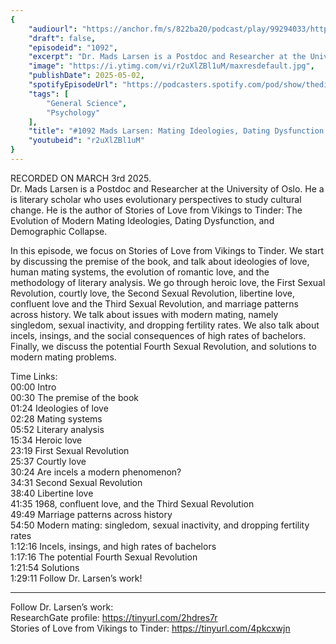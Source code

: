 ```yaml
---
{
	"audiourl": "https://anchor.fm/s/822ba20/podcast/play/99294033/https%3A%2F%2Fd3ctxlq1ktw2nl.cloudfront.net%2Fstaging%2F2025-2-3%2Fca65c00c-310d-d800-0308-572854602fa1.m4a",
	"draft": false,
	"episodeid": "1092",
	"excerpt": "Dr. Mads Larsen is a Postdoc and Researcher at the University of Oslo. He a is literary scholar who uses evolutionary perspectives to study cultural change. He is the author of Stories of Love from Vikings to Tinder: The Evolution of Modern Mating Ideologies, Dating Dysfunction, and Demographic Collapse.",
	"image": "https://i.ytimg.com/vi/r2uXlZBl1uM/maxresdefault.jpg",
	"publishDate": 2025-05-02,
	"spotifyEpisodeUrl": "https://podcasters.spotify.com/pod/show/thedissenter/episodes/1092-Mads-Larsen-Mating-Ideologies--Dating-Dysfunction--and-Demographic-Collapse-e2vknch",
	"tags": [
		"General Science",
		"Psychology"
	],
	"title": "#1092 Mads Larsen: Mating Ideologies, Dating Dysfunction, and Demographic Collapse",
	"youtubeid": "r2uXlZBl1uM"
}
---
```

RECORDED ON MARCH 3rd 2025.  
Dr. Mads Larsen is a Postdoc and Researcher at the University of Oslo. He a is literary scholar who uses evolutionary perspectives to study cultural change. He is the author of Stories of Love from Vikings to Tinder: The Evolution of Modern Mating Ideologies, Dating Dysfunction, and Demographic Collapse.

In this episode, we focus on Stories of Love from Vikings to Tinder. We start by discussing the premise of the book, and talk about ideologies of love, human mating systems, the evolution of romantic love, and the methodology of literary analysis. We go through heroic love, the First Sexual Revolution, courtly love, the Second Sexual Revolution, libertine love, confluent love and the Third Sexual Revolution, and marriage patterns across history. We talk about issues with modern mating, namely singledom, sexual inactivity, and dropping fertility rates. We also talk about incels, insings, and the social consequences of high rates of bachelors. Finally, we discuss the potential Fourth Sexual Revolution, and solutions to modern mating problems.

Time Links:  
<time>00:00</time> Intro  
<time>00:30</time> The premise of the book  
<time>01:24</time> Ideologies of love  
<time>02:28</time> Mating systems  
<time>05:52</time> Literary analysis  
<time>15:34</time> Heroic love  
<time>23:19</time> First Sexual Revolution  
<time>25:37</time> Courtly love  
<time>30:24</time> Are incels a modern phenomenon?  
<time>34:31</time> Second Sexual Revolution  
<time>38:40</time> Libertine love  
<time>41:35</time> 1968, confluent love, and the Third Sexual Revolution  
<time>49:49</time> Marriage patterns across history  
<time>54:50</time> Modern mating: singledom, sexual inactivity, and dropping fertility rates  
<time>1:12:16</time> Incels, insings, and high rates of bachelors  
<time>1:17:16</time> The potential Fourth Sexual Revolution  
<time>1:21:54</time> Solutions  
<time>1:29:11</time> Follow Dr. Larsen’s work!

---

Follow Dr. Larsen’s work:  
ResearchGate profile: https://tinyurl.com/2hdres7r  
Stories of Love from Vikings to Tinder: https://tinyurl.com/4pkcxwjn
